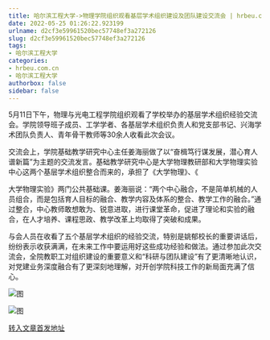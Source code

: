 ```yaml
---
title: 哈尔滨工程大学->物理学院组织观看基层学术组织建设及团队建设交流会 | hrbeu.com.cn
date: 2022-05-25 01:26:22.923199
urlname: d2cf3e59961520bec57748ef3a272126
slug: d2cf3e59961520bec57748ef3a272126
tags: 
- 哈尔滨工程大学
categories:
- hrbeu.com.cn
- 哈尔滨工程大学
authorbox: false
sidebar: false
---
```

5月11日下午，物理与光电工程学院组织观看了学校举办的基层学术组织经验交流会。学院领导班子成员、工学学者、各基层学术组织负责人和党支部书记、兴海学术团队负责人、青年骨干教师等30余人收看此次会议。

交流会上，学院基础教学研究中心主任姜海丽做了以“奋楫笃行谋发展，潜心育人谱新篇”为主题的交流发言。基础教学研究中心是大学物理教研部和大学物理实验中心这两个基层学术组织整合而来的，承担了《大学物理》、《
<!--more-->
大学物理实验》两门公共基础课。姜海丽说：“两个中心融合，不是简单机械的人员组合，而是包括育人目标的融合、教学内容及体系的整合、教学工作的融合。”通过整合，中心教师敢想敢为、锐意进取，进行课堂革命，促进了理论和实验的融合，在人才培养、课程思政、教学改革上均取得了突破和成果。

与会人员在收看了五个基层学术组织的经验交流，特别是姚郁校长的重要讲话后，纷纷表示收获满满，在未来工作中要运用好这些成功经验和做法。通过参加此次交流会，全院教职工对组织建设的重要意义和“科研与团队建设”有了更清晰地认识，对党建业务深度融合有了更深刻地理解，对开创学院科技工作的新局面充满了信心。

![图](http://gongxue.cn/__local/6/06/A9/D0F5F0EF558C6E426B201AD6A94_FF9F0F35_95B4.jpg)

![图](http://gongxue.cn/__local/B/85/00/11E312C680E77790A423F0B984B_EBD18A8A_14536.jpg)

[转入文章首发地址](http://gongxue.cn/info/1015/71026.htm)